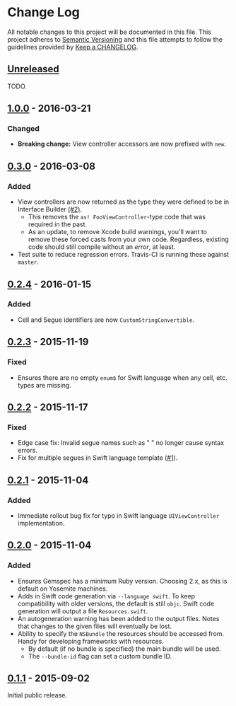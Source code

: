 # Change Log
All notable changes to this project will be documented in this file.
This project adheres to [Semantic Versioning](http://semver.org/) and this file attempts to follow the guidelines provided by [Keep a CHANGELOG](http://keepachangelog.com/).

## [Unreleased]
TODO.

## [1.0.0] - 2016-03-21
### Changed
- **Breaking change:** View controller accessors are now prefixed with `new`.

## [0.3.0] - 2016-03-08
### Added
- View controllers are now returned as the type they were defined to be in Interface Builder [(#2)](https://github.com/Dynamit/referee/issues/2).
  - This removes the `as! FooViewController`-type code that was required in the past.
  - As an update, to remove Xcode build warnings, you'll want to remove these forced casts from your own code. Regardless, existing code should still compile without an _error_, at least.
- Test suite to reduce regression errors. Travis-CI is running these against `master`.

## [0.2.4] - 2016-01-15
### Added
- Cell and Segue identifiers are now `CustomStringConvertible`.

## [0.2.3] - 2015-11-19
### Fixed
- Ensures there are no empty `enum`s for Swift language when any cell, etc. types are missing.

## [0.2.2] - 2015-11-17
### Fixed
- Edge case fix: Invalid segue names such as " " no longer cause syntax errors.
- Fix for multiple segues in Swift language template ([#1](https://github.com/Dynamit/referee/issues/1)).

## [0.2.1] - 2015-11-04
### Added
- Immediate rollout bug fix for typo in Swift language `UIViewController` implementation.

## [0.2.0] - 2015-11-04
### Added
- Ensures Gemspec has a minimum Ruby version. Choosing 2.x, as this is default on Yosemite machines.
- Adds in Swift code generation via `--language swift`. To keep compatibility with older versions, the default is still `objc`. Swift code generation will output a file `Resources.swift`.
- An autogeneration warning has been added to the output files. Notes that changes to the given files will eventually be lost.
- Ability to specify the `NSBundle` the resources should be accessed from. Handy for developing frameworks with resources.
  - By default (if no bundle is specified) the main bundle will be used.
  - The `--bundle-id` flag can set a custom bundle ID.

## [0.1.1] - 2015-09-02
Initial public release.

[unreleased]: https://github.com/dynamit/referee/compare/v1.0.0...HEAD
[1.0.0]: https://github.com/Dynamit/referee/tree/v1.0.0
[0.3.0]: https://github.com/Dynamit/referee/tree/v0.3.0
[0.2.4]: https://github.com/Dynamit/referee/tree/v0.2.4
[0.2.3]: https://github.com/Dynamit/referee/tree/v0.2.3
[0.2.2]: https://github.com/Dynamit/referee/tree/v0.2.2
[0.2.1]: https://github.com/Dynamit/referee/tree/v0.2.1
[0.2.0]: https://github.com/Dynamit/referee/tree/v0.2.0
[0.1.1]: https://github.com/Dynamit/referee/tree/0.1.1
